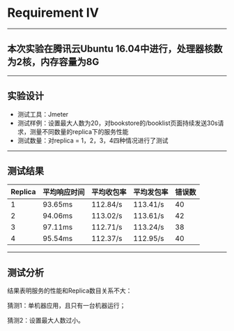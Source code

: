 ﻿# Requirement IV

---

## 本次实验在腾讯云Ubuntu 16.04中进行，处理器核数为2核，内存容量为8G   ##

----------
## 实验设计 ##

 - 测试工具：Jmeter 
 - 测试样例：设置最大人数为20，对bookstore的/booklist页面持续发送30s请求，测量不同数量的replica下的服务性能 
 - 测试数量：对replica =   1，2，3，4四种情况进行了测试

----------
## 测试结果 ##

| Replica | 平均响应时间 |平均收包率 | 平均发包率|错误数|
| ------ | ------ | ------ | ------ | ------ |
| 1 | 93.65ms | 112.84/s |113.41/s|40|
| 2 | 94.06ms | 113.02/s |113.61/s|42|
| 3 | 97.11ms | 112.71/s |113.24/s|38|
| 4 | 95.54ms | 112.37/s |112.95/s|40|

----------


## 测试分析 ##
结果表明服务的性能和Replica数目关系不大：

猜测1：单机器应用，且只有一台机器运行；

猜测2：设置最大人数过小。